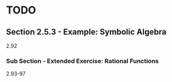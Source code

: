 # TODO

## Section 2.5.3 - Example: Symbolic Algebra

2.92

### Sub Section - Extended Exercise: Rational Functions

2.93-97


